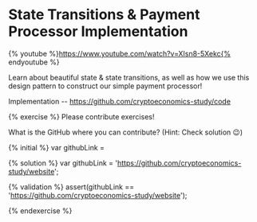 # State Transitions & Payment Processor Implementation

{% youtube %}https://www.youtube.com/watch?v=XIsn8-5Xekc{% endyoutube %}

Learn about beautiful state & state transitions, as well as how we use this design pattern to construct our simple payment processor!

Implementation -- https://github.com/cryptoeconomics-study/code

{% exercise %}
Please contribute exercises!

What is the GitHub where you can contribute? (Hint: Check solution 😉)

{% initial %}
var githubLink =

{% solution %}
var githubLink = 'https://github.com/cryptoeconomics-study/website';

{% validation %}
assert(githubLink == 'https://github.com/cryptoeconomics-study/website');

{% endexercise %}
